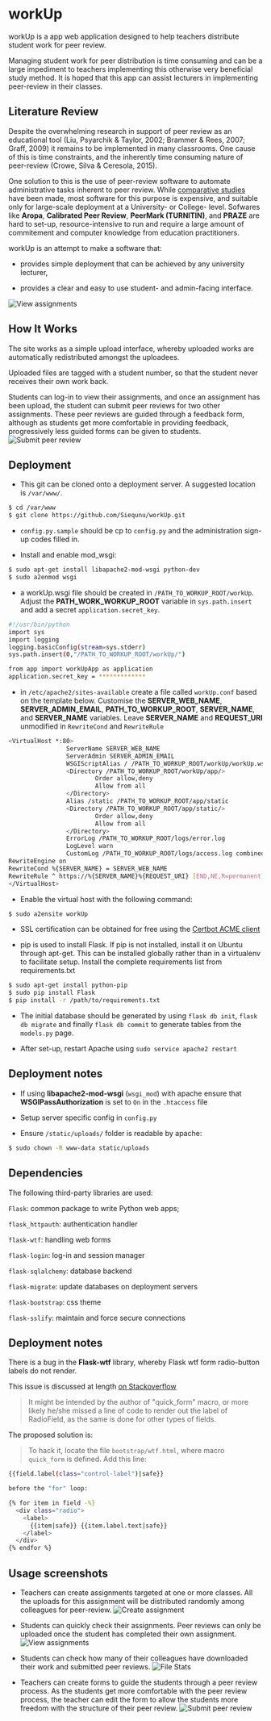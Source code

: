# workUp
workUp is a app web application designed to help teachers distribute student work for peer review.

Managing student work for peer distribution is time consuming and can be a large impediment to
teachers implementing this otherwise very beneficial study method. It is hoped that this app can
assist lecturers in implementing peer-review in their classes.

## Literature Review

Despite the overwhelming research in support of peer review as an educational tool (Liu, Psyarchik & Taylor, 2002; Brammer & Rees, 2007; Graff, 2009)
it remains to be implemented in many classrooms. One cause of this is time constraints, and the inherently time consuming nature of peer-review (Crowe, Silva & Ceresola, 2015).

One solution to this is the use of peer-review software to automate administrative tasks inherent to peer review. While [comparative studies](https://www.reap.ac.uk/PEER/Software.aspx) have
been made, most software for this purpose is expensive, and suitable only for large-scale deployment at a University- or College- level. Sofwares like **Aropa**, **Calibrated Peer Review**,
**PeerMark (TURNITIN)**, and **PRAZE** are hard to set-up, resource-intensive to run and require a large amount of commitement and computer knowledge from education practitioners.

workUp is an attempt to make a software that:

* provides simple deployment that can be achieved by any university lecturer,

* provides a clear and easy to use student- and admin-facing interface.

![View assignments](https://raw.githubusercontent.com/Siequnu/workUp/master/assets/view_assignments.png)

## How It Works

The site works as a simple upload interface, whereby uploaded works are automatically
redistributed amongst the uploadees.

Uploaded files are tagged with a student number, so that the student never receives
their own work back.

Students can log-in to view their assignments, and once an assignment has been upload, the student
can submit peer reviews for two other assignments. These peer reviews are guided through a feedback form,
although as students get more comfortable in providing feedback, progressively less guided forms can be
given to students.
![Submit peer review](https://raw.githubusercontent.com/Siequnu/workUp/master/assets/submit_peerreview.png)


## Deployment

* This git can be cloned onto a deployment server. A suggested location is `/var/www/`.
```sh
$ cd /var/www
$ git clone https://github.com/Siequnu/workUp.git
```

* `config.py.sample` should be cp to `config.py` and the administration sign-up codes filled in.

* Install and enable mod_wsgi:
```sh
$ sudo apt-get install libapache2-mod-wsgi python-dev
$ sudo a2enmod wsgi 
```

* a workUp.wsgi file should be created in `/PATH_TO_WORKUP_ROOT/workUp`. Adjust the **PATH_WORK_WORKUP_ROOT** variable in `sys.path.insert`
and add a secret `application.secret_key`.

```sh
#!/usr/bin/python
import sys
import logging
logging.basicConfig(stream=sys.stderr)
sys.path.insert(0,"/PATH_TO_WORKUP_ROOT/workUp/")

from app import workUpApp as application
application.secret_key = *************
```

* in `/etc/apache2/sites-available` create a file called `workUp.conf` based on the template below. Customise the
**SERVER_WEB_NAME**, **SERVER_ADMIN_EMAIL**, **PATH_TO_WORKUP_ROOT**, **SERVER_NAME**,
 and **SERVER_NAME** variables. Leave **SERVER_NAME** and **REQUEST_URI** unmodified in
 `RewriteCond` and `RewriteRule`

```sh
<VirtualHost *:80>
                ServerName SERVER_WEB_NAME
                ServerAdmin SERVER_ADMIN_EMAIL
                WSGIScriptAlias / /PATH_TO_WORKUP_ROOT/workUp/workUp.wsgi
                <Directory /PATH_TO_WORKUP_ROOT/workUp/app/>
                        Order allow,deny
                        Allow from all
                </Directory>
                Alias /static /PATH_TO_WORKUP_ROOT/app/static
                <Directory /PATH_TO_WORKUP_ROOT/app/static/>
                        Order allow,deny
                        Allow from all
                </Directory>
                ErrorLog /PATH_TO_WORKUP_ROOT/logs/error.log
                LogLevel warn
                CustomLog /PATH_TO_WORKUP_ROOT/logs/access.log combined
RewriteEngine on
RewriteCond %{SERVER_NAME} = SERVER_WEB_NAME
RewriteRule ^ https://%{SERVER_NAME}%{REQUEST_URI} [END,NE,R=permanent]
</VirtualHost>
```

* Enable the virtual host with the following command:

```sh
$ sudo a2ensite workUp
```

* SSL certification can be obtained for free using the [Certbot ACME client](https://certbot.eff.org)

* pip is used to install Flask. If pip is not installed, install it on Ubuntu through apt-get.
This can be installed globally rather than in a virtualenv to facilitate setup.
Install the complete requirements list from requirements.txt

```sh
$ sudo apt-get install python-pip 
$ sudo pip install Flask 
$ pip install -r /path/to/requirements.txt
```

* The initial database should be generated by using `flask db init`, `flask db migrate` and finally `flask db commit` to generate tables from the `models.py` page.

* After set-up, restart Apache using `sudo service apache2 restart`

## Deployment notes

* If using **libapache2-mod-wsgi** (`wsgi_mod`) with apache ensure that **WSGIPassAuthorization** is set to `On` in the `.htaccess` file

* Setup server specific config in `config.py`

* Ensure `/static/uploads/` folder is readable by apache:

```sh
$ sudo chown -R www-data static/uploads
```


## Dependencies

The following third-party libraries are used:

`Flask`: common package to write Python web apps;

`flask_httpauth`: authentication handler

`flask-wtf`: handling web forms

`flask-login`: log-in and session manager

`flask-sqlalchemy`: database backend

`flask-migrate`: update databases on deployment servers

`flask-bootstrap`: css theme

`flask-sslify`: maintain and force secure connections

## Deployment notes

There is a bug in the **Flask-wtf** library, whereby Flask wtf form radio-button labels do not render.

This issue is discussed at length [on Stackoverflow](https://stackoverflow.com/questions/27705968/flask-wtform-radiofield-label-does-not-render)


>It might be intended by the author of "quick_form" macro, or more likely he/she missed a
>line of code to render out the label of RadioField, as the same is done for other types of fields.

The proposed solution is:

> To hack it, locate the file `bootstrap/wtf.html`, where macro `quick_form` is defined.
> Add this line:

```sh
{{field.label(class="control-label")|safe}}

before the "for" loop:

{% for item in field -%}
  <div class="radio">
    <label>
      {{item|safe}} {{item.label.text|safe}}
    </label>
  </div>
{% endfor %}
```

## Usage screenshots
* Teachers can create assignments targeted at one or more classes. All the uploads for this assignment will be distributed randomly among colleagues for peer-review.
![Create assignment](https://raw.githubusercontent.com/Siequnu/workUp/master/assets/create_assignment.png)

* Students can quickly check their assignments. Peer reviews can only be uploaded once the student has completed their own assignment.
![View assignments](https://raw.githubusercontent.com/Siequnu/workUp/master/assets/view_assignments.png)

* Students can check how many of their colleagues have downloaded their work and submitted peer reviews.
![File Stats](https://raw.githubusercontent.com/Siequnu/workUp/master/assets/file_stats.png)

* Teachers can create forms to guide the students through a peer review process. As the students get more comfortable with the peer review process, the teacher can edit the form
to allow the students more freedom with the structure of their peer review.
![Submit peer review](https://raw.githubusercontent.com/Siequnu/workUp/master/assets/submit_peerreview.png)


